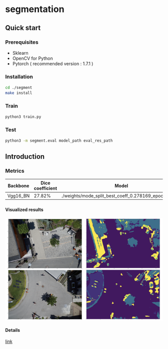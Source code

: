 # segmentation
## Quick start
### Prerequisites
- Sklearn
- OpenCV for Python
- Pytorch ( recommended version : 1.7.1 )
### Installation
```bash
cd ./segment
make install
```
### Train
```bash
python3 train.py
```
### Test

```bash
python3 -m segment.eval model_path eval_res_path
```

## Introduction
### Metrics


| Backbone | Dice coefficient | Model                                                        |
| -------- | ---------------- | ------------------------------------------------------------ |
| Vgg16_BN | 27.82%         | ./weights/mode_split_best_coeff_0.278169_epoch_24.pth |

###
#### Visualized results
<img src="./imgs/res.png" alt="visualize" style="zoom:50%;" />

#### Details
[link](https://github.com/tanxuehan/segment/blob/master/experiment.md)

